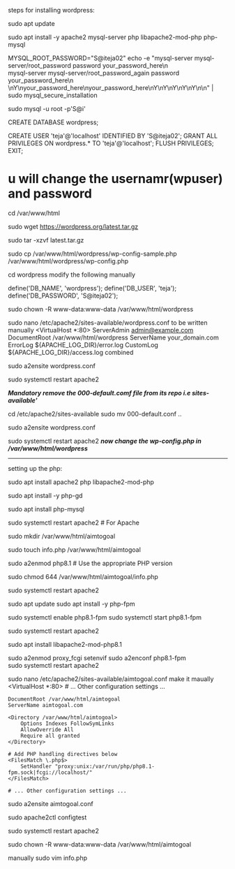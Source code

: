 steps for installing wordpress:

sudo apt update

sudo apt install -y apache2 mysql-server php libapache2-mod-php php-mysql

MYSQL_ROOT_PASSWORD="S@iteja02"
echo -e "mysql-server mysql-server/root_password password your_password_here\n\
mysql-server mysql-server/root_password_again password your_password_here\n\
\nY\nyour_password_here\nyour_password_here\nY\nY\nY\nY\nY\n\n" | sudo mysql_secure_installation

sudo mysql -u root -p'S@i'

CREATE DATABASE wordpress;

CREATE USER 'teja'@'localhost' IDENTIFIED BY 'S@iteja02';
GRANT ALL PRIVILEGES ON wordpress.* TO 'teja'@'localhost';
FLUSH PRIVILEGES;
EXIT;
# u will change the usernamr(wpuser) and password

cd /var/www/html

sudo wget https://wordpress.org/latest.tar.gz

sudo tar -xzvf latest.tar.gz

sudo cp /var/www/html/wordpress/wp-config-sample.php /var/www/html/wordpress/wp-config.php

cd wordpress
modify the following manually

define('DB_NAME', 'wordpress');
define('DB_USER', 'teja');
define('DB_PASSWORD', 'S@iteja02');



sudo chown -R www-data:www-data /var/www/html/wordpress

sudo nano /etc/apache2/sites-available/wordpress.conf
to be written manually
<VirtualHost *:80>
    ServerAdmin admin@example.com
    DocumentRoot /var/www/html/wordpress
    ServerName your_domain.com
    ErrorLog ${APACHE_LOG_DIR}/error.log
    CustomLog ${APACHE_LOG_DIR}/access.log combined
</VirtualHost>

sudo a2ensite wordpress.conf

sudo systemctl restart apache2

***Mandatory remove the 000-default.comf file from its repo i.e sites-available'***

cd /etc/apache2/sites-available
sudo mv 000-default.conf ..

sudo a2ensite wordpress.conf

sudo systemctl restart apache2
***now change the wp-config.php in /var/www/html/wordpress***

________________________________________________________________________

setting up the php:

sudo apt install apache2 php libapache2-mod-php

sudo apt install -y php-gd

sudo apt install php-mysql

sudo systemctl restart apache2  # For Apache

sudo mkdir /var/www/html/aimtogoal

sudo touch info.php /var/www/html/aimtogoal

sudo a2enmod php8.1  # Use the appropriate PHP version

sudo chmod 644 /var/www/html/aimtogoal/info.php

sudo systemctl restart apache2

sudo apt update
sudo apt install -y php-fpm

sudo systemctl enable php8.1-fpm
sudo systemctl start php8.1-fpm

sudo systemctl restart apache2

sudo apt install libapache2-mod-php8.1

sudo a2enmod proxy_fcgi setenvif
sudo a2enconf php8.1-fpm  
sudo systemctl restart apache2

sudo nano /etc/apache2/sites-available/aimtogoal.conf
make it maually
<VirtualHost *:80>
    # ... Other configuration settings ...

    DocumentRoot /var/www/html/aimtogoal
    ServerName aimtogoal.com

    <Directory /var/www/html/aimtogoal>
        Options Indexes FollowSymLinks
        AllowOverride All
        Require all granted
    </Directory>

    # Add PHP handling directives below
    <FilesMatch \.php$>
        SetHandler "proxy:unix:/var/run/php/php8.1-fpm.sock|fcgi://localhost/"
    </FilesMatch>

    # ... Other configuration settings ...
</VirtualHost>

sudo a2ensite aimtogoal.conf

sudo apache2ctl configtest

sudo systemctl restart apache2

sudo chown -R www-data:www-data /var/www/html/aimtogoal

manually
sudo vim info.php
<?php phpinfo(); ?>

